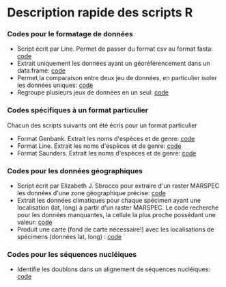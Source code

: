 # Description rapide des scripts R


### Codes pour le formatage de données

- Script écrit par Line. Permet de passer du format csv au format fasta: [code](csv_to_fasta.R)
- Extrait uniquement les données ayant un géoréférencement dans un data.frame: [code](georef.R)
- Permet la comparaison entre deux jeu de données, en particulier isoler les données uniques: [code](trouver_intrus.R)
- Regroupe plusieurs jeux de données en un seul: [code](merge_all.R)


### Codes spécifiques à un format particulier
Chacun des scripts suivants ont été écris pour un format particulier

- Format Genbank. Extrait les noms d'espèces et de genre: [code](format_genbank.R)
- Format Line. Extrait les noms d'espèces et de genre: [code](format_line.R)
- Format Saunders. Extrait les noms d'espèces et de genre: [code](format_saunders.R)


### Codes pour les données géographiques

- Script écrit par Elizabeth J. Sbrocco pour extraire d'un raster MARSPEC les données d'une zone géographique précise: [code](Sbrocco_script.R)
- Extrait les données climatiques pour chaque spécimen ayant une localisation (lat, long) à partir d'un raster MARSPEC. Le code recherche pour les données manquantes, la cellule la plus proche possédant une valeur: [code](extraction_points_marspec.R)
- Produit une carte (fond de carte nécessaire!) avec les localisations de spécimens (données lat, long) : [code](plotmap.R)


### Codes pour les séquences nucléiques

- Identifie les doublons dans un alignement de séquences nucléiques: [code](RmDuplicates.R)
